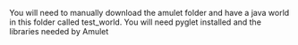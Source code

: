 You will need to manually download the amulet folder and have a java world in this folder called test_world.
You will need pyglet installed and the libraries needed by Amulet